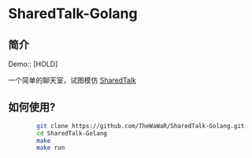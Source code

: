 SharedTalk-Golang
=================

## 简介
  Demo::  [HOLD]

  一个简单的聊天室，试图模仿 [SharedTalk](http://sharedtalk.com)


## 如何使用?

```bash
        git clone https://github.com/TheWaWaR/SharedTalk-Golang.git
        cd SharedTalk-Golang
        make
        make run
```
